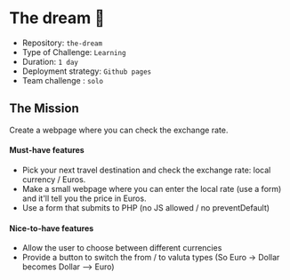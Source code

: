 # The dream 🍹

- Repository: `the-dream`
- Type of Challenge: `Learning`
- Duration: `1 day`
- Deployment strategy: `Github pages`
- Team challenge : `solo`

## The Mission

Create a webpage where you can check the exchange rate.

#### Must-have features

- Pick your next travel destination and check the exchange rate: local currency / Euros.
- Make a small webpage where you can enter the local rate (use a form) and it'll tell you the price in Euros.
- Use a form that submits to PHP (no JS allowed / no preventDefault)

#### Nice-to-have features

- Allow the user to choose between different currencies
- Provide a button to switch the from / to valuta types (So Euro -> Dollar becomes Dollar --> Euro)

